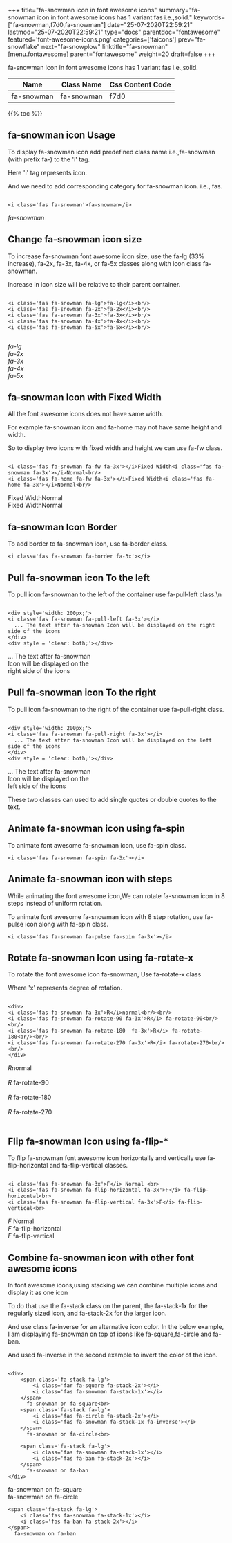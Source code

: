 +++
title="fa-snowman icon in font awesome icons"
summary="fa-snowman icon in font awesome icons has 1 variant fas i.e.,solid."
keywords=["fa-snowman,f7d0,fa-snowman"]
date="25-07-2020T22:59:21"
lastmod="25-07-2020T22:59:21"
type="docs"
parentdoc="fontawesome"
featured='font-awesome-icons.png'
categories=['faicons']
prev="fa-snowflake"
next="fa-snowplow"
linktitle="fa-snowman"
[menu.fontawesome]
parent="fontawesome"
weight=20
draft=false
+++


fa-snowman icon in font awesome icons has 1 variant fas i.e.,solid.

<div class='table-responsive'><table class='table'><thead><tr><th>Name</th><th>Class Name</th><th>Css Content Code</th></tr></thead><tbody><tr><td>fa-snowman</td><td>fa-snowman</td><td>f7d0</td></tr></tbody></table></div>


{{% toc %}}


## fa-snowman icon Usage

To display fa-snowman icon add predefined class name i.e.,fa-snowman (with prefix fa-) to the 'i' tag.

Here 'i' tag represents icon.

And we need to add corresponding category for fa-snowman icon. i.e., fas.


```

<i class='fas fa-snowman'>fa-snowman</i>
```

<i class='fas fa-snowman'>fa-snowman</i>




## Change fa-snowman icon size
To increase fa-snowman font awesome icon size, use the fa-lg (33% increase), fa-2x, fa-3x, fa-4x, or fa-5x classes along with icon class fa-snowman.

Increase in icon size will be relative to their parent container. 

```

<i class='fas fa-snowman fa-lg'>fa-lg</i><br/>
<i class='fas fa-snowman fa-2x'>fa-2x</i><br/>
<i class='fas fa-snowman fa-3x'>fa-3x</i><br/>
<i class='fas fa-snowman fa-4x'>fa-4x</i><br/>
<i class='fas fa-snowman fa-5x'>fa-5x</i><br/>
            
```

<i class='fas fa-snowman fa-lg'>fa-lg</i><br/>
<i class='fas fa-snowman fa-2x'>fa-2x</i><br/>
<i class='fas fa-snowman fa-3x'>fa-3x</i><br/>
<i class='fas fa-snowman fa-4x'>fa-4x</i><br/>
<i class='fas fa-snowman fa-5x'>fa-5x</i><br/>
            



## fa-snowman Icon with Fixed Width 

All the font awesome icons does not have same width.

For example fa-snowman icon and fa-home may not have same height and width.

So to display two icons with fixed width and height we can use fa-fw class.


```

<i class='fas fa-snowman fa-fw fa-3x'></i>Fixed Width<i class='fas fa-snowman fa-3x'></i>Normal<br/>
<i class='fas fa-home fa-fw fa-3x'></i>Fixed Width<i class='fas fa-home fa-3x'></i>Normal<br/>
```

<i class='fas fa-snowman fa-fw fa-3x'></i>Fixed Width<i class='fas fa-snowman fa-3x'></i>Normal<br/>
<i class='fas fa-home fa-fw fa-3x'></i>Fixed Width<i class='fas fa-home fa-3x'></i>Normal<br/>



## fa-snowman Icon Border 

To add border to fa-snowman icon, use fa-border class.


```
<i class='fas fa-snowman fa-border fa-3x'></i>

```
<i class='fas fa-snowman fa-border fa-3x'></i>





## Pull fa-snowman icon To the left

To pull icon fa-snowman to the left of the container use fa-pull-left class.\n

```

<div style='width: 200px;'>
<i class='fas fa-snowman fa-pull-left fa-3x'></i>
  ... The text after fa-snowman Icon will be displayed on the right side of the icons
</div>
<div style = 'clear: both;'></div>
```

<div style='width: 200px;'>
<i class='fas fa-snowman fa-pull-left fa-3x'></i>
  ... The text after fa-snowman Icon will be displayed on the right side of the icons
</div>
<div style = 'clear: both;'></div>




## Pull fa-snowman icon To the right
To pull icon fa-snowman to the right of the container use fa-pull-right class.

```

<div style='width: 200px;'>
<i class='fas fa-snowman fa-pull-right fa-3x'></i>
  ... The text after fa-snowman Icon will be displayed on the left side of the icons
</div>
<div style = 'clear: both;'></div>
```

<div style='width: 200px;'>
<i class='fas fa-snowman fa-pull-right fa-3x'></i>
  ... The text after fa-snowman Icon will be displayed on the left side of the icons
</div>
<div style = 'clear: both;'></div>

These two classes can used to add single quotes or double quotes to the text.


## Animate fa-snowman icon using fa-spin
To animate font awesome fa-snowman icon, use fa-spin class.

```
<i class='fas fa-snowman fa-spin fa-3x'></i>
```
<i class='fas fa-snowman fa-spin fa-3x'></i>




## Animate fa-snowman icon with steps
While animating the font awesome icon,We can rotate fa-snowman icon in 8 steps instead of uniform rotation.

To animate font awesome fa-snowman icon with 8 step rotation, use fa-pulse icon along with fa-spin class.


```
<i class='fas fa-snowman fa-pulse fa-spin fa-3x'></i>

```
<i class='fas fa-snowman fa-pulse fa-spin fa-3x'></i>





## Rotate fa-snowman Icon using fa-rotate-x
To rotate the font awesome icon fa-snowman, Use fa-rotate-x class

Where 'x' represents degree of rotation.


```

<div>
<i class='fas fa-snowman fa-3x'>R</i>normal<br/><br/>
<i class='fas fa-snowman fa-rotate-90 fa-3x'>R</i> fa-rotate-90<br/><br/> 
<i class='fas fa-snowman fa-rotate-180  fa-3x'>R</i> fa-rotate-180<br/><br/> 
<i class='fas fa-snowman fa-rotate-270 fa-3x'>R</i> fa-rotate-270<br/><br/>
</div>
```

<div>
<i class='fas fa-snowman fa-3x'>R</i>normal<br/><br/>
<i class='fas fa-snowman fa-rotate-90 fa-3x'>R</i> fa-rotate-90<br/><br/> 
<i class='fas fa-snowman fa-rotate-180  fa-3x'>R</i> fa-rotate-180<br/><br/> 
<i class='fas fa-snowman fa-rotate-270 fa-3x'>R</i> fa-rotate-270<br/><br/>
</div>




## Flip fa-snowman Icon using fa-flip-*
To flip fa-snowman font awesome icon horizontally and vertically use fa-flip-horizontal and fa-flip-vertical classes. 

```

<i class='fas fa-snowman fa-3x'>F</i> Normal <br>
<i class='fas fa-snowman fa-flip-horizontal fa-3x'>F</i> fa-flip-horizontal<br>
<i class='fas fa-snowman fa-flip-vertical fa-3x'>F</i> fa-flip-vertical<br>
```

<i class='fas fa-snowman fa-3x'>F</i> Normal <br>
<i class='fas fa-snowman fa-flip-horizontal fa-3x'>F</i> fa-flip-horizontal<br>
<i class='fas fa-snowman fa-flip-vertical fa-3x'>F</i> fa-flip-vertical<br>




## Combine fa-snowman icon with other font awesome icons
In font awesome icons,using stacking we can combine multiple icons and display it as one icon 

To do that use the fa-stack class on the parent, the fa-stack-1x for the regularly sized icon, and fa-stack-2x for the larger icon.

And use class fa-inverse for an alternative icon color. 
In the below example, I am displaying fa-snowman on top of icons like fa-square,fa-circle and fa-ban.

And used fa-inverse in the second example to invert the color of the icon.

```

<div>
    <span class='fa-stack fa-lg'>
        <i class='far fa-square fa-stack-2x'></i>
        <i class='fas fa-snowman fa-stack-1x'></i>
    </span>
      fa-snowman on fa-square<br>
    <span class='fa-stack fa-lg'>
        <i class='fas fa-circle fa-stack-2x'></i>
        <i class='fas fa-snowman fa-stack-1x fa-inverse'></i>
    </span>
      fa-snowman on fa-circle<br>

    <span class='fa-stack fa-lg'>
        <i class='fas fa-snowman fa-stack-1x'></i>
        <i class='fas fa-ban fa-stack-2x'></i>
    </span>
      fa-snowman on fa-ban
</div>
```

<div>
    <span class='fa-stack fa-lg'>
        <i class='far fa-square fa-stack-2x'></i>
        <i class='fas fa-snowman fa-stack-1x'></i>
    </span>
      fa-snowman on fa-square<br>
    <span class='fa-stack fa-lg'>
        <i class='fas fa-circle fa-stack-2x'></i>
        <i class='fas fa-snowman fa-stack-1x fa-inverse'></i>
    </span>
      fa-snowman on fa-circle<br>

    <span class='fa-stack fa-lg'>
        <i class='fas fa-snowman fa-stack-1x'></i>
        <i class='fas fa-ban fa-stack-2x'></i>
    </span>
      fa-snowman on fa-ban
</div>






